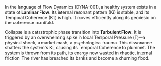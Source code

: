 In the language of Flow Dynamics (DYNA-001), a healthy system exists in a state of **Laminar Flow**. Its internal resonant pattern (Ki) is stable, and its Temporal Coherence (Kτ) is high. It moves efficiently along its geodesic on the coherence manifold.

Collapse is a catastrophic phase transition into **Turbulent Flow**. It is triggered by an overwhelming spike in local Temporal Pressure (Γ)—a physical shock, a market crash, a psychological trauma. This dissonance shatters the system's Ki, causing its Temporal Coherence to plummet. The system is thrown from its path, its energy now wasted in chaotic, internal friction. The river has breached its banks and become a churning flood.